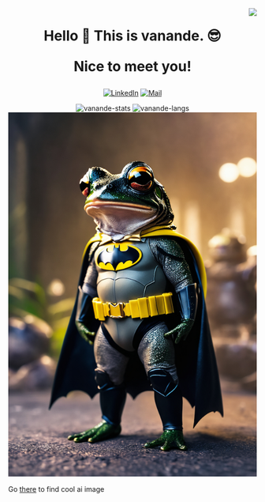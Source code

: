 <img align="right" src="https://visitor-badge.laobi.icu/badge?page_id=vanande.vanande">
<h1 align="center">
    <p>Hello 👋 This is vanande. 😎</p>
    <p>Nice to meet you!</p>
</h1>
<div align="center">
  
  [![LinkedIn](https://img.shields.io/badge/LinkedIn-0A66C2.svg?style=for-the-badge&logo=LinkedIn&logoColor=white&link=https://www.linkedin.com/in/simzhang/)](https://www.linkedin.com/in/simzhang/)
  [![Mail](https://img.shields.io/badge/Gmail-EA4335.svg?style=for-the-badge&logo=Gmail&logoColor=white&link=mailto:szhang0709@gmail.com)](mailto:szhang0709@gmail.com)
</div>
<div align="center">
 <img height="150em" src="https://github-readme-stats.vercel.app/api?username=vanande&theme=github_dark_dimmed&show_icons=true&bg_color=00000000&hide_border=true" alt="vanande-stats"/>
 <img height="150em" src="https://github-readme-stats.vercel.app/api/top-langs/?username=vanande&layout=compact&theme=github_dark_dimmed&bg_color=00000000&hide=shaderlab,SCSS&langs_count=6&hide_border=true" alt="vanande-langs"/>
<img src="batfrog.jpg?raw=true">

</div>

<span>Go <a href="https://civitai.com/">there</a> to find cool ai image</span>

